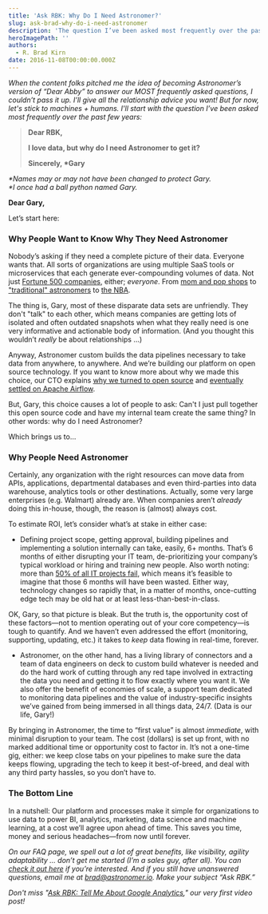 ```yaml
---
title: 'Ask RBK: Why Do I Need Astronomer?'
slug: ask-brad-why-do-i-need-astronomer
description: 'The question I’ve been asked most frequently over the past few years is this: Why do I need Astronomer?'
heroImagePath: ''
authors:
  - R. Brad Kirn
date: 2016-11-08T00:00:00.000Z
---
```


_When the content folks pitched me the idea of becoming Astronomer’s version of “Dear Abby” to answer our MOST frequently asked questions, I couldn’t pass it up. I’ll give all the relationship advice you want! But for now, let's&nbsp;stick to machines + humans. I'll start with the question I’ve been asked most frequently over the past few years:_

> **Dear RBK,**
> 
> **I love data, but why do I need Astronomer to get it?**
> 
> **Sincerely, \*Gary**

_\*Names may or may not have been changed to protect&nbsp;Gary.  
\*I once had a ball python named Gary._

**Dear Gary,**

Let’s start here:

### Why People Want to Know Why They Need Astronomer

Nobody’s asking if they need a complete picture of their data. Everyone wants that. All sorts of organizations are using multiple SaaS tools or microservices that each generate ever-compounding volumes of data. Not just [Fortune 500 companies](https://www.mckinsey.com/business-functions/mckinsey-analytics/our-insights/how-companies-are-using-big-data-and-analytics), either; _everyone_. From [mom and pop shops](https://www.businessnewsdaily.com/6358-big-data-solutions.html) to ["traditional" astronomers](https://www.ted.com/talks/andrew_connolly_what_s_the_next_window_into_our_universe?language=en) to [the NBA](https://www.astronomer.io/blog/data-in-basketball).

The thing is, Gary, most of these disparate data sets are unfriendly. They don't "talk" to each other, which means companies are getting lots of isolated and often outdated snapshots when what they really need is one very informative and actionable body of information. (And you thought this wouldn’t _really_ be about relationships …)

Anyway, Astronomer custom builds the data pipelines necessary to take data from anywhere, to anywhere. And we’re building our platform on open source technology. If you want to know more about why we made this choice, our CTO explains [why we turned to open source](https://www.astronomer.io/blog/why-we-built-our-data-platform-on-aws-and-why-we-rebuilt-it-with-open-source) and [eventually settled on Apache Airflow](https://www.astronomer.io/blog/airflow-at-astronomer).

But, Gary, this choice causes a lot of people&nbsp;to ask: Can't I just pull together this open source code and have my internal team create the same thing? In other words: why do I need Astronomer?

Which brings us to...

### Why People Need Astronomer

Certainly, any organization with the right resources can move data from APIs, applications, departmental databases and even third-parties into data warehouse, analytics tools or other destinations. Actually, some very large enterprises (e.g. Walmart) already are. When companies aren’t _already_ doing this in-house, though, the reason is (almost) always cost. &nbsp;

To estimate ROI, let’s consider what’s at stake in either case:

- Defining project scope, getting approval, building pipelines and implementing a solution internally can take, easily, 6+ months. That’s 6 months of either disrupting your IT team, de-prioritizing your company’s typical workload or hiring and training new people. Also worth noting: more than [50% of all IT projects fail](https://www.cio.com/article/3068502/project-management/more-than-half-of-it-projects-still-failing.html), which means it’s feasible to imagine that those 6 months will have been wasted. Either way, technology changes so rapidly that, in a&nbsp;matter of months, once-cutting edge tech may be old hat or at least less-than-best-in-class.&nbsp;

OK, Gary, so that picture is bleak. But the truth is, the opportunity cost of these factors—not to mention operating out of your core competency—is tough to quantify. And we haven’t even addressed the effort (monitoring, supporting, updating, etc.) it takes to _keep_ data flowing in real-time, forever.

- Astronomer, on the other hand, has a living library of connectors and a team of data engineers on deck to custom build whatever is needed and do the hard work of cutting through any red tape involved in extracting the data you need and getting it to flow exactly where you want it. We also offer the benefit of economies of scale, a support team dedicated to monitoring data pipelines and the value of industry-specific insights we’ve gained from being immersed in all things data, 24/7. (Data is&nbsp;our life, Gary!)

By bringing in Astronomer, the time to “first value” is almost _immediate_, with minimal disruption to your team. The cost (dollars) is set up front, with no marked additional time or opportunity cost to factor in. It’s not a one-time gig, either: we keep close tabs on your pipelines to make sure the data keeps flowing, upgrading the tech to keep it best-of-breed, and deal with any third party hassles, so you don’t have to. &nbsp;

### The Bottom Line

In a nutshell: Our platform and processes make it simple for organizations to use data to power BI, analytics, marketing, data science and machine learning, at a cost we’ll agree upon ahead of time. This saves you time, money and serious headaches—from now until forever.&nbsp;

_On our FAQ page, we spell out a lot of great benefits, like visibility, agility adaptability … don’t get me started (I’m a sales guy, after all). You can_ [_check it out here_](https://phabricator.astronomer.io/w/public/faq/) _if you’re interested. And if you still have unanswered questions, email me at_ [_brad@astronomer.io_](mailto:brad@astronomer.io)_. Make your subject “Ask RBK.”_

_Don't miss "[Ask RBK: Tell Me About Google Analytics](https://www.astronomer.io/blog/ask-brad-google-analytics)," our very first video post!_

